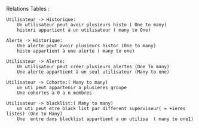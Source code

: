 Relations Tables :

    Utilisateur -> Historique:
        Un utilisateur peut avoir plusieurs histo ( One to many)
        histori appartient à un utilisateur ( many to One)

    Alerte -> Historique:
        Une alerte peut avoir plusieurs histor (One to many)
        histo appartient à une alerte ( many to one)

    Utilisateur -> Alerte:
        Un utilisateur peut créer plusieurs alertes (One To many)
        Une alerte appartient à un seul utilisateur (Many to one)

    Utilisateur -> Cohorte:( Many to many)
        un uti peut appartenir a plusieres groupe  
        Une cohortes a 0 a n membres  

    Utilisateur -> blacklist:( Many to many)
        un uti peut etre black list par different superviseur( = +ieres listes) (One to Many)
        Une  entre dans blacklist appartient a un utilisa  ( many to one1)